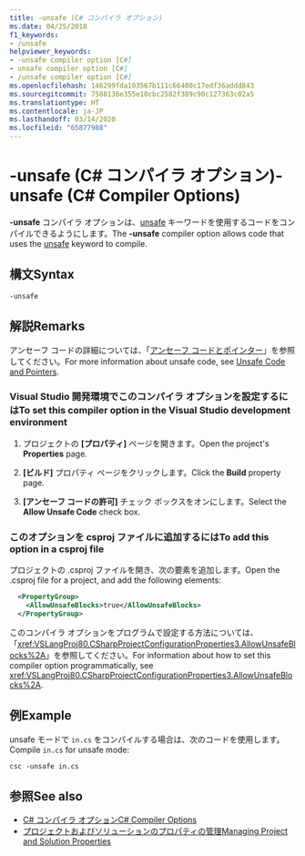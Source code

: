 ```yaml
---
title: -unsafe (C# コンパイラ オプション)
ms.date: 04/25/2018
f1_keywords:
- /unsafe
helpviewer_keywords:
- -unsafe compiler option [C#]
- unsafe compiler option [C#]
- /unsafe compiler option [C#]
ms.openlocfilehash: 146299fda103567b111c66400c17edf36addd843
ms.sourcegitcommit: 7588136e355e10cbc2582f389c90c127363c02a5
ms.translationtype: HT
ms.contentlocale: ja-JP
ms.lasthandoff: 03/14/2020
ms.locfileid: "65877988"
---
```

# <a name="-unsafe-c-compiler-options"></a><span data-ttu-id="86571-102">-unsafe (C# コンパイラ オプション)</span><span class="sxs-lookup"><span data-stu-id="86571-102">-unsafe (C# Compiler Options)</span></span>

<span data-ttu-id="86571-103">**-unsafe** コンパイラ オプションは、[unsafe](../keywords/unsafe.md) キーワードを使用するコードをコンパイルできるようにします。</span><span class="sxs-lookup"><span data-stu-id="86571-103">The **-unsafe** compiler option allows code that uses the [unsafe](../keywords/unsafe.md) keyword to compile.</span></span>  
  
## <a name="syntax"></a><span data-ttu-id="86571-104">構文</span><span class="sxs-lookup"><span data-stu-id="86571-104">Syntax</span></span>  
  
```console  
-unsafe  
```  
  
## <a name="remarks"></a><span data-ttu-id="86571-105">解説</span><span class="sxs-lookup"><span data-stu-id="86571-105">Remarks</span></span>

<span data-ttu-id="86571-106">アンセーフ コードの詳細については、「[アンセーフ コードとポインター](../../programming-guide/unsafe-code-pointers/index.md)」を参照してください。</span><span class="sxs-lookup"><span data-stu-id="86571-106">For more information about unsafe code, see [Unsafe Code and Pointers](../../programming-guide/unsafe-code-pointers/index.md).</span></span>  
  
### <a name="to-set-this-compiler-option-in-the-visual-studio-development-environment"></a><span data-ttu-id="86571-107">Visual Studio 開発環境でこのコンパイラ オプションを設定するには</span><span class="sxs-lookup"><span data-stu-id="86571-107">To set this compiler option in the Visual Studio development environment</span></span>  
  
1. <span data-ttu-id="86571-108">プロジェクトの **[プロパティ]** ページを開きます。</span><span class="sxs-lookup"><span data-stu-id="86571-108">Open the project's **Properties** page.</span></span>  
  
2. <span data-ttu-id="86571-109">**[ビルド]** プロパティ ページをクリックします。</span><span class="sxs-lookup"><span data-stu-id="86571-109">Click the **Build** property page.</span></span>  
  
3. <span data-ttu-id="86571-110">**[アンセーフ コードの許可]** チェック ボックスをオンにします。</span><span class="sxs-lookup"><span data-stu-id="86571-110">Select the **Allow Unsafe Code** check box.</span></span>  
  
### <a name="to-add-this-option-in-a-csproj-file"></a><span data-ttu-id="86571-111">このオプションを csproj ファイルに追加するには</span><span class="sxs-lookup"><span data-stu-id="86571-111">To add this option in a csproj file</span></span>

<span data-ttu-id="86571-112">プロジェクトの .csproj ファイルを開き、次の要素を追加します。</span><span class="sxs-lookup"><span data-stu-id="86571-112">Open the .csproj file for a project, and add the following elements:</span></span>

```xml
  <PropertyGroup>
    <AllowUnsafeBlocks>true</AllowUnsafeBlocks>
  </PropertyGroup>
```

 <span data-ttu-id="86571-113">このコンパイラ オプションをプログラムで設定する方法については、「<xref:VSLangProj80.CSharpProjectConfigurationProperties3.AllowUnsafeBlocks%2A>」を参照してください。</span><span class="sxs-lookup"><span data-stu-id="86571-113">For information about how to set this compiler option programmatically, see <xref:VSLangProj80.CSharpProjectConfigurationProperties3.AllowUnsafeBlocks%2A>.</span></span>  
  
## <a name="example"></a><span data-ttu-id="86571-114">例</span><span class="sxs-lookup"><span data-stu-id="86571-114">Example</span></span>

<span data-ttu-id="86571-115">unsafe モードで `in.cs` をコンパイルする場合は、次のコードを使用します。</span><span class="sxs-lookup"><span data-stu-id="86571-115">Compile `in.cs` for unsafe mode:</span></span>  
  
```console  
csc -unsafe in.cs  
```  
  
## <a name="see-also"></a><span data-ttu-id="86571-116">参照</span><span class="sxs-lookup"><span data-stu-id="86571-116">See also</span></span>

- [<span data-ttu-id="86571-117">C# コンパイラ オプション</span><span class="sxs-lookup"><span data-stu-id="86571-117">C# Compiler Options</span></span>](index.md)
- [<span data-ttu-id="86571-118">プロジェクトおよびソリューションのプロパティの管理</span><span class="sxs-lookup"><span data-stu-id="86571-118">Managing Project and Solution Properties</span></span>](/visualstudio/ide/managing-project-and-solution-properties)
